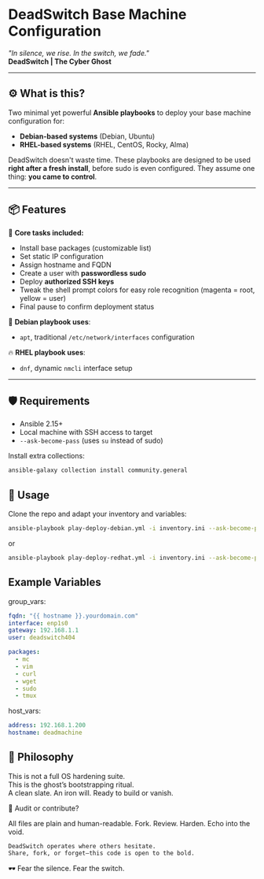 # DeadSwitch Base Machine Configuration

_"In silence, we rise. In the switch, we fade."_  
**DeadSwitch | The Cyber Ghost**

---

## ⚙️ What is this?

Two minimal yet powerful **Ansible playbooks** to deploy your base machine configuration for:

- **Debian-based systems** (Debian, Ubuntu)
- **RHEL-based systems** (RHEL, CentOS, Rocky, Alma)

DeadSwitch doesn't waste time. These playbooks are designed to be used **right after a fresh install**, before sudo is even configured. They assume one thing: **you came to control**.

---

## 📦 Features

🔧 **Core tasks included:**

- Install base packages (customizable list)
- Set static IP configuration
- Assign hostname and FQDN
- Create a user with **passwordless sudo**
- Deploy **authorized SSH keys**
- Tweak the shell prompt colors for easy role recognition (magenta = root, yellow = user)
- Final pause to confirm deployment status

🧠 **Debian playbook uses**:
- `apt`, traditional `/etc/network/interfaces` configuration

🔥 **RHEL playbook uses**:
- `dnf`, dynamic `nmcli` interface setup

---

## 🛡️ Requirements

- Ansible 2.15+
- Local machine with SSH access to target
- `--ask-become-pass` (uses `su` instead of sudo)

Install extra collections:

```bash
ansible-galaxy collection install community.general
```

## 🚀 Usage

Clone the repo and adapt your inventory and variables:

```bash
ansible-playbook play-deploy-debian.yml -i inventory.ini --ask-become-pass
```

or

```bash
ansible-playbook play-deploy-redhat.yml -i inventory.ini --ask-become-pass
```

## Example Variables

group_vars:

```yaml
fqdn: "{{ hostname }}.yourdomain.com"
interface: enp1s0
gateway: 192.168.1.1
user: deadswitch404

packages:
  - mc
  - vim
  - curl
  - wget
  - sudo
  - tmux
```

host_vars:

```yaml
address: 192.168.1.200
hostname: deadmachine
```

## 🧿 Philosophy

This is not a full OS hardening suite.  
This is the ghost’s bootstrapping ritual.  
A clean slate. An iron will. Ready to build or vanish.

🩻 Audit or contribute?

All files are plain and human-readable. Fork. Review. Harden. Echo into the void.

    DeadSwitch operates where others hesitate.
    Share, fork, or forget—this code is open to the bold.

🕶️ Fear the silence. Fear the switch.
